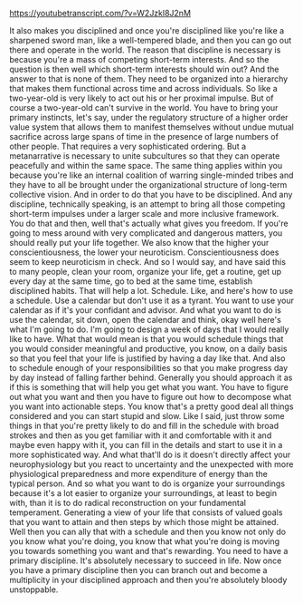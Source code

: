 https://youtubetranscript.com/?v=W2Jzkl8J2nM

 It also makes you disciplined and once you're disciplined like you're like a sharpened sword man, like a well-tempered blade, and then you can go out there and operate in the world. The reason that discipline is necessary is because you're a mass of competing short-term interests. And so the question is then well which short-term interests should win out? And the answer to that is none of them. They need to be organized into a hierarchy that makes them functional across time and across individuals. So like a two-year-old is very likely to act out his or her proximal impulse. But of course a two-year-old can't survive in the world. You have to bring your primary instincts, let's say, under the regulatory structure of a higher order value system that allows them to manifest themselves without undue mutual sacrifice across large spans of time in the presence of large numbers of other people. That requires a very sophisticated ordering. But a metanarrative is necessary to unite subcultures so that they can operate peacefully and within the same space. The same thing applies within you because you're like an internal coalition of warring single-minded tribes and they have to all be brought under the organizational structure of long-term collective vision. And in order to do that you have to be disciplined. And any discipline, technically speaking, is an attempt to bring all those competing short-term impulses under a larger scale and more inclusive framework. You do that and then, well that's actually what gives you freedom. If you're going to mess around with very complicated and dangerous matters, you should really put your life together. We also know that the higher your conscientiousness, the lower your neuroticism. Conscientiousness does seem to keep neuroticism in check. And so I would say, and have said this to many people, clean your room, organize your life, get a routine, get up every day at the same time, go to bed at the same time, establish disciplined habits. That will help a lot. Schedule. Like, and here's how to use a schedule. Use a calendar but don't use it as a tyrant. You want to use your calendar as if it's your confidant and advisor. And what you want to do is use the calendar, sit down, open the calendar and think, okay well here's what I'm going to do. I'm going to design a week of days that I would really like to have. What that would mean is that you would schedule things that you would consider meaningful and productive, you know, on a daily basis so that you feel that your life is justified by having a day like that. And also to schedule enough of your responsibilities so that you make progress day by day instead of falling farther behind. Generally you should approach it as if this is something that will help you get what you want. You have to figure out what you want and then you have to figure out how to decompose what you want into actionable steps. You know that's a pretty good deal all things considered and you can start stupid and slow. Like I said, just throw some things in that you're pretty likely to do and fill in the schedule with broad strokes and then as you get familiar with it and comfortable with it and maybe even happy with it, you can fill in the details and start to use it in a more sophisticated way. And what that'll do is it doesn't directly affect your neurophysiology but you react to uncertainty and the unexpected with more physiological preparedness and more expenditure of energy than the typical person. And so what you want to do is organize your surroundings because it's a lot easier to organize your surroundings, at least to begin with, than it is to do radical reconstruction on your fundamental temperament. Generating a view of your life that consists of valued goals that you want to attain and then steps by which those might be attained. Well then you can ally that with a schedule and then you know not only do you know what you're doing, you know that what you're doing is moving you towards something you want and that's rewarding. You need to have a primary discipline. It's absolutely necessary to succeed in life. Now once you have a primary discipline then you can branch out and become a multiplicity in your disciplined approach and then you're absolutely bloody unstoppable.